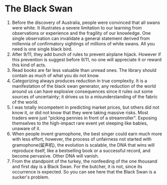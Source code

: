 # The Black Swan

1. Before the discovery of Australia, people were convinced that all swans were white. It illustrates a severe limitation to our learning from observations or experience and the fragility of our knowledge. One single observation can invalidate a general statement derived from millennia of confirmatory sightings of millions of white swans. All you need is one single black bird.
2. After 9/11, they add bunch of rules to prevent airplane hijack. However if this prevention is suggest before 9/11, no one will appreciate it or reward this kind of acts.
3. Read books are far less valuable than unread ones. The library should contain as much of what you do not know.
4. Categorizing always produces reduction in true complexity. It is a manifestation of the black swan generator, any reduction of the world around us can have explosive consequences since it rules out some sources of uncertainty; it drives us to a misunderstanding of the fabric of the world.
5. I was totally incompetent in predicting market prices, but others did not know it, or did not know that they were taking massive risks. Most traders were just "picking pennies in front of a streamroller". Exposing themselves to the high-impact rare event yet sleeping like babies, unaware of it.
6. When people invent gramophone, the best singer could earn much more with less effort, however, the process of unfairness not started with gramophone(留声机), the evolution is scalable, the DNA that wins will reproduce itself, like a bestselling book or a successful record, and become pervasive. Other DNA will vanish. 
7. From the standpoint of the turkey, the nonfeeding of the one thousand and first day is a Black Swan. For the butcher, it is not, since its occurrence is expected. So you can see here that the Black Swan is a sucker's problem. 
